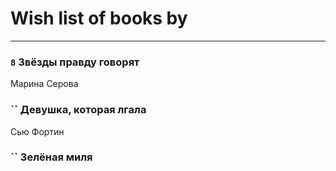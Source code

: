 # Wish list of books by [](https://ok.ru/profile/536771522733)
---

### `8` Звёзды правду говорят
Марина Серова

### `` Девушка, которая лгала
Сью Фортин

### `` Зелёная миля

